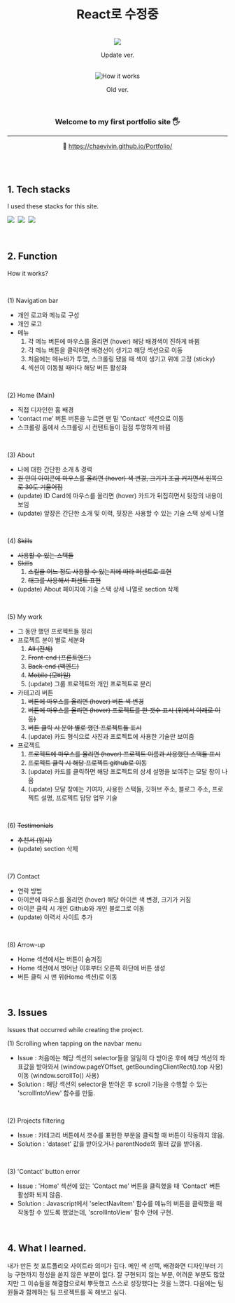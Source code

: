 <div align="center">
    <h1>React로 수정중</h1>
    <br>
    <img src="https://user-images.githubusercontent.com/83055813/215501680-3cfe536a-0809-47aa-adf4-9ced73c0c4a4.gif" />
    <p> Update ver.</p>
    <br>
    <img src="https://user-images.githubusercontent.com/83055813/155542548-a56683dc-a2b2-4d51-ace6-dc8b87f18fa3.gif" alt="How it works"/>
    <p>Old ver.</p>

<br>

<h3>Welcome to my first portfolio site 🖐</h3>

<hr/>

🔗 https://chaevivin.github.io/Portfolio/

</div>

<br>
<br>

<h2>1. Tech stacks</h2>
<p>I used these stacks for this site.</p>
<p>
    <img src="https://img.shields.io/badge/HTML-E34F26?style=flat-square&logo=HTML5&logoColor=white"/>&nbsp <img src="https://img.shields.io/badge/CSS-1572B6?style=flat-square&logo=CSS3&logoColor=white"/>&nbsp <img src="https://img.shields.io/badge/JavaScript-F7DF1E?style=flat-square&logo=JavaScript&logoColor=white"/>
</p>

<br>

<h2>2. Function</h2>
<p>How it works?</p>

<br>

(1) Navigation bar

- 개인 로고와 메뉴로 구성
- 개인 로고
- 메뉴
    1. 각 메뉴 버튼에 마우스를 올리면 (hover) 해당 배경색이 진하게 바뀜
    2. 각 메뉴 버튼을 클릭하면 배경선이 생기고 해당 섹션으로 이동
    3. 처음에는 메뉴바가 투명, 스크롤링 됐을 때 색이 생기고 위에 고정 (sticky)
    4. 섹션이 이동될 때마다 해당 버튼 활성화

<br>

(2) Home (Main)
- 직접 디자인한 홈 배경
- 'contact me' 버튼
    버튼을 누르면 맨 밑 'Contact' 섹션으로 이동
- 스크롤링
    홈에서 스크롤링 시 컨텐트들이 점점 투명하게 바뀜

<br>

(3) About
- 나에 대한 간단한 소개 & 경력
- ~~원 안의 아이콘에 마우스를 올리면 (hover) 색 변경, 크기가 조금 커지면서 왼쪽으로 30도 기울어짐~~ 
- (update) ID Card에 마우스를 올리면 (hover) 카드가 뒤집히면서 뒷장의 내용이 보임
- (update) 앞장은 간단한 소개 및 이력, 뒷장은 사용할 수 있는 기술 스택 상세 나열

<br>


(4) ~~Skills~~
- ~~사용할 수 있는 스택들~~
- ~~Skills~~
    1. ~~스킬을 어느 정도 사용할 수 있는지에 따라 퍼센트로 표현~~
    2. ~~<div> 태그를 사용해서 퍼센트 표현~~
- (update) About 페이지에 기술 스택 상세 나열로 section 삭제

<br>

(5) My work
- 그 동안 했던 프로젝트들 정리 
- 프로젝트 분야 별로 세분화
    1. ~~All (전체)~~
    2. ~~Front-end (프론트엔드)~~
    3. ~~Back-end (백엔드)~~
    4. ~~Mobile (모바일)~~
    5. (update) 그룹 프로젝트와 개인 프로젝트로 분리
- 카테고리 버튼
    1. ~~버튼에 마우스를 올리면 (hover) 버튼 색 변경~~
    2. ~~버튼에 마우스를 올리면 (hover) 프로젝트를 한 갯수 표시 (위에서 아래로 이동)~~
    3. ~~버튼 클릭 시 분야 별로 했던 프로젝트들 표시~~
    4. (update) 카드 형식으로 사진과 프로젝트에 사용한 기술만 보여줌
- 프로젝트
    1. ~~프로젝트에 마우스를 올리면 (hover) 프로젝트 이름과 사용했던 스택들 표시~~
    2. ~~프로젝트 클릭 시 해당 프로젝트 github로 이동~~
    3. (update) 카드를 클릭하면 해당 프로젝트의 상세 설명을 보여주는 모달 창이 나옴
    4. (update) 모달 창에는 기여자, 사용한 스택들, 깃허브 주소, 블로그 주소, 프로젝트 설명, 프로젝트 담당 업무 기술

<br>

(6) ~~Testimonials~~
- ~~추천서 (임시)~~
- (update) section 삭제

<br>

(7) Contact
- 연락 방법
- 아이콘에 마우스를 올리면 (hover) 해당 아이콘 색 변경, 크기가 커짐
- 아이콘 클릭 시 개인 Github와 개인 블로그로 이동
- (update) 이력서 사이트 추가

<br>

(8) Arrow-up
- Home 섹션에서는 버튼이 숨겨짐
- Home 섹션에서 벗어난 이후부터 오른쪽 하단에 버튼 생성
- 버튼 클릭 시 맨 위(Home 섹션)로 이동

<br>

<h2>3. Issues</h2>
Issues that occurred while creating the project.

<br>

(1) Scrolling when tapping on the navbar menu
- Issue : 처음에는 해당 섹션의 selector들을 일일히 다 받아온 후에 해당 섹션의 좌표값을 받아와서 (window.pageYOffset, getBoundingClientRect().top 사용) 이동 (window.scrollTo() 사용)
- Solution : 해당 섹션의 selector을 받아온 후 scroll 기능을 수행할 수 있는 'scrollIntoView' 함수를 만듦.

<br>

(2) Projects filtering

- Issue : 카테고리 버튼에서 갯수를 표현한 부분을 클릭할 때 버튼이 작동하지 않음.
- Solution : 'dataset' 값을 받아오거나 parentNode의 필터 값을 받아옴.

<br>

(3) 'Contact' button error
- Issue : 'Home' 섹션에 있는 'Contact me' 버튼을 클릭했을 때 'Contact' 버튼 활성화 되지 않음.
- Solution : Javascript에서 'selectNavItem' 함수를 메뉴의 버튼을 클릭했을 때 작동할 수 있도록 했었는데, 'scrollIntoView' 함수 안에 구현.

<br>

<h2>4. What I learned.</h2>

<p>
    내가 만든 첫 포트폴리오 사이트라 의미가 깊다. 메인 색 선택, 배경화면 디자인부터 기능 구현까지 정성을 쏟지 않은 부분이 없다. 잘 구현되지 않는 부분, 어려운 부분도 많았지만 그 이슈들을 해결함으로써 뿌듯했고 스스로 성장했다는 것을 느꼈다. 다음에는 팀원들과 함께하는 팀 프로젝트를 꼭 해보고 싶다.
</p>

<br>
